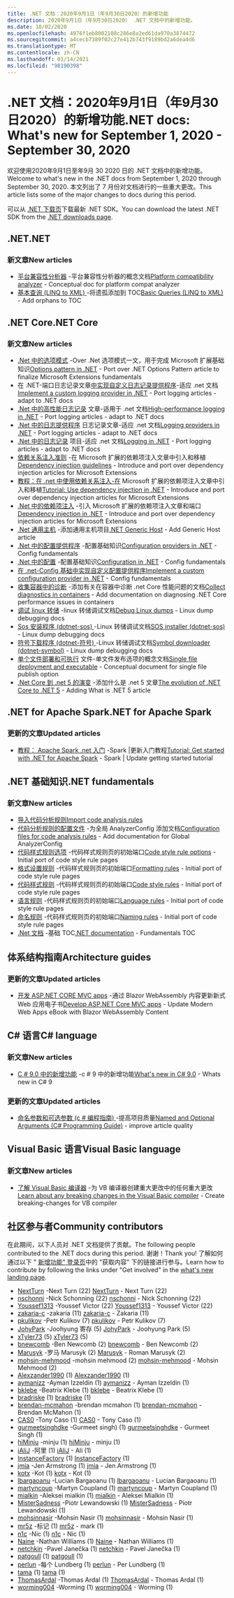 ```yaml
---
title: .NET 文档：2020年9月1日（年9月30日2020）的新增功能
description: 2020年9月1日（年9月30日2020） .NET 文档中的新增功能。
ms.date: 10/02/2020
ms.openlocfilehash: 4976f1eb8002108c286e8a2ed61da970a3874472
ms.sourcegitcommit: a4cecb7389f02c27e412b743f9189bd2a6dea4d6
ms.translationtype: MT
ms.contentlocale: zh-CN
ms.lasthandoff: 01/14/2021
ms.locfileid: "98190398"
---
```

# <a name="net-docs-whats-new-for-september-1-2020---september-30-2020"></a><span data-ttu-id="fbe82-103">.NET 文档：2020年9月1日（年9月30日2020）的新增功能</span><span class="sxs-lookup"><span data-stu-id="fbe82-103">.NET docs: What's new for September 1, 2020 - September 30, 2020</span></span>

<span data-ttu-id="fbe82-104">欢迎使用2020年9月1日至年9月 30 2020 日的 .NET 文档中的新增功能。</span><span class="sxs-lookup"><span data-stu-id="fbe82-104">Welcome to what's new in the .NET docs from September 1, 2020 through September 30, 2020.</span></span> <span data-ttu-id="fbe82-105">本文列出了 7 月份对文档进行的一些重大更改。</span><span class="sxs-lookup"><span data-stu-id="fbe82-105">This article lists some of the major changes to docs during this period.</span></span>

<span data-ttu-id="fbe82-106">可以从 [.NET 下载页](https://dotnet.microsoft.com/download)下载最新 .NET SDK。</span><span class="sxs-lookup"><span data-stu-id="fbe82-106">You can download the latest .NET SDK from the [.NET downloads page](https://dotnet.microsoft.com/download).</span></span>

## <a name="net"></a><span data-ttu-id="fbe82-107">.NET</span><span class="sxs-lookup"><span data-stu-id="fbe82-107">.NET</span></span>

### <a name="new-articles"></a><span data-ttu-id="fbe82-108">新文章</span><span class="sxs-lookup"><span data-stu-id="fbe82-108">New articles</span></span>

- <span data-ttu-id="fbe82-109">[平台兼容性分析器](../standard/analyzers/platform-compat-analyzer.md) -平台兼容性分析器的概念文档</span><span class="sxs-lookup"><span data-stu-id="fbe82-109">[Platform compatibility analyzer](../standard/analyzers/platform-compat-analyzer.md) - Conceptual doc for platform compat analyzer</span></span>
- <span data-ttu-id="fbe82-110">[基本查询 (LINQ to XML) ](../standard/linq/basic-queries-linq-to-xml.md) -将遗孤添加到 TOC</span><span class="sxs-lookup"><span data-stu-id="fbe82-110">[Basic Queries (LINQ to XML)](../standard/linq/basic-queries-linq-to-xml.md) - Add orphans to TOC</span></span>

## <a name="net-core"></a><span data-ttu-id="fbe82-111">.NET Core</span><span class="sxs-lookup"><span data-stu-id="fbe82-111">.NET Core</span></span>

### <a name="new-articles"></a><span data-ttu-id="fbe82-112">新文章</span><span class="sxs-lookup"><span data-stu-id="fbe82-112">New articles</span></span>

- <span data-ttu-id="fbe82-113">[.Net 中的选项模式](../core/extensions/options.md) -Over .Net 选项模式一文，用于完成 Microsoft 扩展基础知识</span><span class="sxs-lookup"><span data-stu-id="fbe82-113">[Options pattern in .NET](../core/extensions/options.md) - Port over .NET Options Pattern article to finalize Microsoft Extensions fundamentals</span></span>
- <span data-ttu-id="fbe82-114">在 .NET-端口日志记录文章[中实现自定义日志记录提供程序](../core/extensions/custom-logging-provider.md)-适应 .net 文档</span><span class="sxs-lookup"><span data-stu-id="fbe82-114">[Implement a custom logging provider in .NET](../core/extensions/custom-logging-provider.md) - Port logging articles - adapt to .NET docs</span></span>
- <span data-ttu-id="fbe82-115">[.Net 中的高性能日志记录](../core/extensions/high-performance-logging.md) 文章-适用于 .net 文档</span><span class="sxs-lookup"><span data-stu-id="fbe82-115">[High-performance logging in .NET](../core/extensions/high-performance-logging.md) - Port logging articles - adapt to .NET docs</span></span>
- <span data-ttu-id="fbe82-116">[.Net 中的日志提供程序](../core/extensions/logging-providers.md) 日志记录文章-适应 .net 文档</span><span class="sxs-lookup"><span data-stu-id="fbe82-116">[Logging providers in .NET](../core/extensions/logging-providers.md) - Port logging articles - adapt to .NET docs</span></span>
- <span data-ttu-id="fbe82-117">[.Net 中的日志记录](../core/extensions/logging.md) 项目-适应 .net 文档</span><span class="sxs-lookup"><span data-stu-id="fbe82-117">[Logging in .NET](../core/extensions/logging.md) - Port logging articles - adapt to .NET docs</span></span>
- <span data-ttu-id="fbe82-118">[依赖关系注入准则](../core/extensions/dependency-injection-guidelines.md) -在 Microsoft 扩展的依赖项注入文章中引入和移植</span><span class="sxs-lookup"><span data-stu-id="fbe82-118">[Dependency injection guidelines](../core/extensions/dependency-injection-guidelines.md) - Introduce and port over dependency injection articles for Microsoft Extensions</span></span>
- <span data-ttu-id="fbe82-119">[教程：在 .net 中使用依赖关系注入-在](../core/extensions/dependency-injection-usage.md) Microsoft 扩展的依赖项注入文章中引入和移植</span><span class="sxs-lookup"><span data-stu-id="fbe82-119">[Tutorial: Use dependency injection in .NET](../core/extensions/dependency-injection-usage.md) - Introduce and port over dependency injection articles for Microsoft Extensions</span></span>
- <span data-ttu-id="fbe82-120">[.Net 中的依赖项注入](../core/extensions/dependency-injection.md) -引入 Microsoft 扩展的依赖项注入文章和端口</span><span class="sxs-lookup"><span data-stu-id="fbe82-120">[Dependency injection in .NET](../core/extensions/dependency-injection.md) - Introduce and port over dependency injection articles for Microsoft Extensions</span></span>
- <span data-ttu-id="fbe82-121">[.Net 通用主机](../core/extensions/generic-host.md) -添加通用主机项目</span><span class="sxs-lookup"><span data-stu-id="fbe82-121">[.NET Generic Host](../core/extensions/generic-host.md) - Add Generic Host article</span></span>
- <span data-ttu-id="fbe82-122">[.Net 中的配置提供程序](../core/extensions/configuration-providers.md) -配置基础知识</span><span class="sxs-lookup"><span data-stu-id="fbe82-122">[Configuration providers in .NET](../core/extensions/configuration-providers.md) - Config fundamentals</span></span>
- <span data-ttu-id="fbe82-123">[.Net 中的配置](../core/extensions/configuration.md) -配置基础知识</span><span class="sxs-lookup"><span data-stu-id="fbe82-123">[Configuration in .NET](../core/extensions/configuration.md) - Config fundamentals</span></span>
- <span data-ttu-id="fbe82-124">[在 .net-Config 基础中实现自定义配置提供程序](../core/extensions/custom-configuration-provider.md)</span><span class="sxs-lookup"><span data-stu-id="fbe82-124">[Implement a custom configuration provider in .NET](../core/extensions/custom-configuration-provider.md) - Config fundamentals</span></span>
- <span data-ttu-id="fbe82-125">[收集容器中的诊断](../core/diagnostics/diagnostics-in-containers.md) -添加有关在容器中诊断 .net Core 性能问题的文档</span><span class="sxs-lookup"><span data-stu-id="fbe82-125">[Collect diagnostics in containers](../core/diagnostics/diagnostics-in-containers.md) - Add documentation on diagnosing .NET Core performance issues in containers</span></span>
- <span data-ttu-id="fbe82-126">[调试 linux 转储](../core/diagnostics/debug-linux-dumps.md) -linux 转储调试文档</span><span class="sxs-lookup"><span data-stu-id="fbe82-126">[Debug Linux dumps](../core/diagnostics/debug-linux-dumps.md) - Linux dump debugging docs</span></span>
- <span data-ttu-id="fbe82-127">[Sos 安装程序 (dotnet-sos) ](../core/diagnostics/dotnet-sos.md) -Linux 转储调试文档</span><span class="sxs-lookup"><span data-stu-id="fbe82-127">[SOS installer (dotnet-sos)](../core/diagnostics/dotnet-sos.md) - Linux dump debugging docs</span></span>
- <span data-ttu-id="fbe82-128">[符号下载程序 (dotnet-符号) ](../core/diagnostics/dotnet-symbol.md) -Linux 转储调试文档</span><span class="sxs-lookup"><span data-stu-id="fbe82-128">[Symbol downloader (dotnet-symbol)](../core/diagnostics/dotnet-symbol.md) - Linux dump debugging docs</span></span>
- <span data-ttu-id="fbe82-129">[单个文件部署和可执行](../core/deploying/single-file.md) 文件-单文件发布选项的概念文档</span><span class="sxs-lookup"><span data-stu-id="fbe82-129">[Single file deployment and executable](../core/deploying/single-file.md) - Conceptual document for single file publish option</span></span>
- <span data-ttu-id="fbe82-130">[.Net Core 到 .net 5 的演变](../core/dotnet-five.md) -添加什么是 .net 5 文章</span><span class="sxs-lookup"><span data-stu-id="fbe82-130">[The evolution of .NET Core to .NET 5](../core/dotnet-five.md) - Adding What is .NET 5 article</span></span>

## <a name="net-for-apache-spark"></a><span data-ttu-id="fbe82-131">.NET for Apache Spark</span><span class="sxs-lookup"><span data-stu-id="fbe82-131">.NET for Apache Spark</span></span>

### <a name="updated-articles"></a><span data-ttu-id="fbe82-132">更新的文章</span><span class="sxs-lookup"><span data-stu-id="fbe82-132">Updated articles</span></span>

- <span data-ttu-id="fbe82-133">[教程： Apache Spark .net 入门](../spark/tutorials/get-started.md) -Spark |更新入门教程</span><span class="sxs-lookup"><span data-stu-id="fbe82-133">[Tutorial: Get started with .NET for Apache Spark](../spark/tutorials/get-started.md) - Spark | Update getting started tutorial</span></span>

## <a name="net-fundamentals"></a><span data-ttu-id="fbe82-134">.NET 基础知识</span><span class="sxs-lookup"><span data-stu-id="fbe82-134">.NET fundamentals</span></span>

### <a name="new-articles"></a><span data-ttu-id="fbe82-135">新文章</span><span class="sxs-lookup"><span data-stu-id="fbe82-135">New articles</span></span>

- [<span data-ttu-id="fbe82-136">导入代码分析规则</span><span class="sxs-lookup"><span data-stu-id="fbe82-136">Import code analysis rules</span></span>](../fundamentals/code-analysis/quality-rules/index.md)
- <span data-ttu-id="fbe82-137">[代码分析规则的配置文件](../fundamentals/code-analysis/configuration-files.md) -为全局 AnalyzerConfig 添加文档</span><span class="sxs-lookup"><span data-stu-id="fbe82-137">[Configuration files for code analysis rules](../fundamentals/code-analysis/configuration-files.md) - Add documentation for Global AnalyzerConfig</span></span>
- <span data-ttu-id="fbe82-138">[代码样式规则选项](../fundamentals/code-analysis/code-style-rule-options.md) -代码样式规则页的初始端口</span><span class="sxs-lookup"><span data-stu-id="fbe82-138">[Code style rule options](../fundamentals/code-analysis/code-style-rule-options.md) - Initial port of code style rule pages</span></span>
- <span data-ttu-id="fbe82-139">[格式设置规则](../fundamentals/code-analysis/style-rules/formatting-rules.md) -代码样式规则页的初始端口</span><span class="sxs-lookup"><span data-stu-id="fbe82-139">[Formatting rules](../fundamentals/code-analysis/style-rules/formatting-rules.md) - Initial port of code style rule pages</span></span>
- <span data-ttu-id="fbe82-140">[代码样式规则](../fundamentals/code-analysis/style-rules/index.md) -代码样式规则页的初始端口</span><span class="sxs-lookup"><span data-stu-id="fbe82-140">[Code style rules](../fundamentals/code-analysis/style-rules/index.md) - Initial port of code style rule pages</span></span>
- <span data-ttu-id="fbe82-141">[语言规则](../fundamentals/code-analysis/style-rules/language-rules.md) -代码样式规则页的初始端口</span><span class="sxs-lookup"><span data-stu-id="fbe82-141">[Language rules](../fundamentals/code-analysis/style-rules/language-rules.md) - Initial port of code style rule pages</span></span>
- <span data-ttu-id="fbe82-142">[命名规则](../fundamentals/code-analysis/style-rules/naming-rules.md) -代码样式规则页的初始端口</span><span class="sxs-lookup"><span data-stu-id="fbe82-142">[Naming rules](../fundamentals/code-analysis/style-rules/naming-rules.md) - Initial port of code style rule pages</span></span>
- <span data-ttu-id="fbe82-143">[.Net 文档](../fundamentals/index.yml) -基础 TOC</span><span class="sxs-lookup"><span data-stu-id="fbe82-143">[.NET documentation](../fundamentals/index.yml) - Fundamentals TOC</span></span>

## <a name="architecture-guides"></a><span data-ttu-id="fbe82-144">体系结构指南</span><span class="sxs-lookup"><span data-stu-id="fbe82-144">Architecture guides</span></span>

### <a name="updated-articles"></a><span data-ttu-id="fbe82-145">更新的文章</span><span class="sxs-lookup"><span data-stu-id="fbe82-145">Updated articles</span></span>

- <span data-ttu-id="fbe82-146">[开发 ASP.NET CORE MVC apps](../architecture/modern-web-apps-azure/develop-asp-net-core-mvc-apps.md) -通过 Blazor WebAssembly 内容更新新式 Web 应用电子书</span><span class="sxs-lookup"><span data-stu-id="fbe82-146">[Develop ASP.NET Core MVC apps](../architecture/modern-web-apps-azure/develop-asp-net-core-mvc-apps.md) - Update Modern Web Apps eBook with Blazor WebAssembly Content</span></span>

## <a name="c-language"></a><span data-ttu-id="fbe82-147">C# 语言</span><span class="sxs-lookup"><span data-stu-id="fbe82-147">C# language</span></span>

### <a name="new-articles"></a><span data-ttu-id="fbe82-148">新文章</span><span class="sxs-lookup"><span data-stu-id="fbe82-148">New articles</span></span>

- <span data-ttu-id="fbe82-149">[C # 9.0 中的新增功能](../csharp/whats-new/csharp-9.md) -c # 9 中的新增功能</span><span class="sxs-lookup"><span data-stu-id="fbe82-149">[What's new in C# 9.0](../csharp/whats-new/csharp-9.md) - Whats new in C# 9</span></span>

### <a name="updated-articles"></a><span data-ttu-id="fbe82-150">更新的文章</span><span class="sxs-lookup"><span data-stu-id="fbe82-150">Updated articles</span></span>

- <span data-ttu-id="fbe82-151">[命名参数和可选参数 (c # 编程指南) ](../csharp/programming-guide/classes-and-structs/named-and-optional-arguments.md) -提高项目质量</span><span class="sxs-lookup"><span data-stu-id="fbe82-151">[Named and Optional Arguments (C# Programming Guide)](../csharp/programming-guide/classes-and-structs/named-and-optional-arguments.md) - improve article quality</span></span>

## <a name="visual-basic-language"></a><span data-ttu-id="fbe82-152">Visual Basic 语言</span><span class="sxs-lookup"><span data-stu-id="fbe82-152">Visual Basic language</span></span>

### <a name="new-articles"></a><span data-ttu-id="fbe82-153">新文章</span><span class="sxs-lookup"><span data-stu-id="fbe82-153">New articles</span></span>

- <span data-ttu-id="fbe82-154">[了解 Visual Basic 编译器](../visual-basic/whats-new/breaking-changes.md) -为 VB 编译器创建重大更改中的任何重大更改</span><span class="sxs-lookup"><span data-stu-id="fbe82-154">[Learn about any breaking changes in the Visual Basic compiler](../visual-basic/whats-new/breaking-changes.md) - Create breaking-changes for VB compiler</span></span>

## <a name="community-contributors"></a><span data-ttu-id="fbe82-155">社区参与者</span><span class="sxs-lookup"><span data-stu-id="fbe82-155">Community contributors</span></span>

<span data-ttu-id="fbe82-156">在此期间，以下人员对 .NET 文档提供了贡献。</span><span class="sxs-lookup"><span data-stu-id="fbe82-156">The following people contributed to the .NET docs during this period.</span></span> <span data-ttu-id="fbe82-157">谢谢！</span><span class="sxs-lookup"><span data-stu-id="fbe82-157">Thank you!</span></span> <span data-ttu-id="fbe82-158">了解如何通过以下 " [新增功能" 登录页](index.yml)中的 "获取内容" 下的链接进行参与。</span><span class="sxs-lookup"><span data-stu-id="fbe82-158">Learn how to contribute by following the links under "Get involved" in the [what's new landing page](index.yml).</span></span>

- <span data-ttu-id="fbe82-159">[NextTurn](https://github.com/nxtn) -Next Turn (22) </span><span class="sxs-lookup"><span data-stu-id="fbe82-159">[NextTurn](https://github.com/nxtn) - Next Turn (22)</span></span>
- <span data-ttu-id="fbe82-160">[nschonni](https://github.com/nschonni) -Nick Schonning (22) </span><span class="sxs-lookup"><span data-stu-id="fbe82-160">[nschonni](https://github.com/nschonni) - Nick Schonning (22)</span></span>
- <span data-ttu-id="fbe82-161">[Youssef1313](https://github.com/Youssef1313) -Youssef Victor (22) </span><span class="sxs-lookup"><span data-stu-id="fbe82-161">[Youssef1313](https://github.com/Youssef1313) - Youssef Victor (22)</span></span>
- <span data-ttu-id="fbe82-162">[zakaria-c](https://github.com/zakaria-c) -zakaria (11) </span><span class="sxs-lookup"><span data-stu-id="fbe82-162">[zakaria-c](https://github.com/zakaria-c) - Zakaria (11)</span></span>
- <span data-ttu-id="fbe82-163">[pkulikov](https://github.com/pkulikov) -Petr Kulikov (7) </span><span class="sxs-lookup"><span data-stu-id="fbe82-163">[pkulikov](https://github.com/pkulikov) - Petr Kulikov (7)</span></span>
- <span data-ttu-id="fbe82-164">[JohyPark](https://github.com/JohyPark) -Joohyung 寄存 (5) </span><span class="sxs-lookup"><span data-stu-id="fbe82-164">[JohyPark](https://github.com/JohyPark) - Joohyung Park (5)</span></span>
- <span data-ttu-id="fbe82-165">[xTyler73](https://github.com/xTyler73) (5) </span><span class="sxs-lookup"><span data-stu-id="fbe82-165">[xTyler73](https://github.com/xTyler73) (5)</span></span>
- <span data-ttu-id="fbe82-166">[bnewcomb](https://github.com/bnewcomb) -Ben Newcomb (2) </span><span class="sxs-lookup"><span data-stu-id="fbe82-166">[bnewcomb](https://github.com/bnewcomb) - Ben Newcomb (2)</span></span>
- <span data-ttu-id="fbe82-167">[Marusyk](https://github.com/Marusyk) -罗马 Marusyk (2) </span><span class="sxs-lookup"><span data-stu-id="fbe82-167">[Marusyk](https://github.com/Marusyk) - Roman Marusyk (2)</span></span>
- <span data-ttu-id="fbe82-168">[mohsin-mehmood](https://github.com/mohsin-mehmood) -mohsin mehmood (2) </span><span class="sxs-lookup"><span data-stu-id="fbe82-168">[mohsin-mehmood](https://github.com/mohsin-mehmood) - Mohsin Mehmood (2)</span></span>
- <span data-ttu-id="fbe82-169">[Alexzander1990](https://github.com/Alexzander1990) (1) </span><span class="sxs-lookup"><span data-stu-id="fbe82-169">[Alexzander1990](https://github.com/Alexzander1990) (1)</span></span>
- <span data-ttu-id="fbe82-170">[aymanizz](https://github.com/aymanizz) -Ayman Izzeldin (1) </span><span class="sxs-lookup"><span data-stu-id="fbe82-170">[aymanizz](https://github.com/aymanizz) - Ayman Izzeldin (1)</span></span>
- <span data-ttu-id="fbe82-171">[bklebe](https://github.com/bklebe) -Beatrix Klebe (1) </span><span class="sxs-lookup"><span data-stu-id="fbe82-171">[bklebe](https://github.com/bklebe) - Beatrix Klebe (1)</span></span>
- <span data-ttu-id="fbe82-172">[bradriske](https://github.com/bradriske) (1) </span><span class="sxs-lookup"><span data-stu-id="fbe82-172">[bradriske](https://github.com/bradriske) (1)</span></span>
- <span data-ttu-id="fbe82-173">[brendan-mcmahon](https://github.com/brendan-mcmahon) -brendan mcmahon (1) </span><span class="sxs-lookup"><span data-stu-id="fbe82-173">[brendan-mcmahon](https://github.com/brendan-mcmahon) - Brendan McMahon (1)</span></span>
- <span data-ttu-id="fbe82-174">[CAS0](https://github.com/CAS0) -Tony Caso (1) </span><span class="sxs-lookup"><span data-stu-id="fbe82-174">[CAS0](https://github.com/CAS0) - Tony Caso (1)</span></span>
- <span data-ttu-id="fbe82-175">[gurmeetsinghdke](https://github.com/gurmeetsinghdke) -Gurmeet singh)  (1) </span><span class="sxs-lookup"><span data-stu-id="fbe82-175">[gurmeetsinghdke](https://github.com/gurmeetsinghdke) - Gurmeet Singh (1)</span></span>
- <span data-ttu-id="fbe82-176">[hiMinju](https://github.com/hiMinju) -minju (1) </span><span class="sxs-lookup"><span data-stu-id="fbe82-176">[hiMinju](https://github.com/hiMinju) - minju (1)</span></span>
- <span data-ttu-id="fbe82-177">[iAliJ](https://github.com/iAliJ) -阿里 (1) </span><span class="sxs-lookup"><span data-stu-id="fbe82-177">[iAliJ](https://github.com/iAliJ) - Ali (1)</span></span>
- <span data-ttu-id="fbe82-178">[InstanceFactory](https://github.com/InstanceFactory) (1) </span><span class="sxs-lookup"><span data-stu-id="fbe82-178">[InstanceFactory](https://github.com/InstanceFactory) (1)</span></span>
- <span data-ttu-id="fbe82-179">[jmia](https://github.com/jmia) -Jen Armstrong (1) </span><span class="sxs-lookup"><span data-stu-id="fbe82-179">[jmia](https://github.com/jmia) - Jen Armstrong (1)</span></span>
- <span data-ttu-id="fbe82-180">[kotx](https://github.com/kotx) -Kot (1) </span><span class="sxs-lookup"><span data-stu-id="fbe82-180">[kotx](https://github.com/kotx) - Kot (1)</span></span>
- <span data-ttu-id="fbe82-181">[lbargaoanu](https://github.com/lbargaoanu) -Lucian Bargaoanu (1) </span><span class="sxs-lookup"><span data-stu-id="fbe82-181">[lbargaoanu](https://github.com/lbargaoanu) - Lucian Bargaoanu (1)</span></span>
- <span data-ttu-id="fbe82-182">[martyncoup](https://github.com/martyncoup) -Martyn Coupland (1) </span><span class="sxs-lookup"><span data-stu-id="fbe82-182">[martyncoup](https://github.com/martyncoup) - Martyn Coupland (1)</span></span>
- <span data-ttu-id="fbe82-183">[mialkin](https://github.com/mialkin) -Aleksei mialkin (1) </span><span class="sxs-lookup"><span data-stu-id="fbe82-183">[mialkin](https://github.com/mialkin) - Aleksei Mialkin (1)</span></span>
- <span data-ttu-id="fbe82-184">[MisterSadness](https://github.com/MisterSadness) -Piotr Lewandowski (1) </span><span class="sxs-lookup"><span data-stu-id="fbe82-184">[MisterSadness](https://github.com/MisterSadness) - Piotr Lewandowski (1)</span></span>
- <span data-ttu-id="fbe82-185">[mohsinnasir](https://github.com/mohsinnasir) -Mohsin Nasir (1) </span><span class="sxs-lookup"><span data-stu-id="fbe82-185">[mohsinnasir](https://github.com/mohsinnasir) - Mohsin Nasir (1)</span></span>
- <span data-ttu-id="fbe82-186">[mr5z](https://github.com/mr5z) -标记 (1) </span><span class="sxs-lookup"><span data-stu-id="fbe82-186">[mr5z](https://github.com/mr5z) - mark (1)</span></span>
- <span data-ttu-id="fbe82-187">[n1c](https://github.com/n1c) -Nic (1) </span><span class="sxs-lookup"><span data-stu-id="fbe82-187">[n1c](https://github.com/n1c) - Nic (1)</span></span>
- <span data-ttu-id="fbe82-188">[Naine](https://github.com/Naine) -Nathan Williams (1) </span><span class="sxs-lookup"><span data-stu-id="fbe82-188">[Naine](https://github.com/Naine) - Nathan Williams (1)</span></span>
- <span data-ttu-id="fbe82-189">[netchkin](https://github.com/netchkin) -Pavel Janečka (1) </span><span class="sxs-lookup"><span data-stu-id="fbe82-189">[netchkin](https://github.com/netchkin) - Pavel Janečka (1)</span></span>
- <span data-ttu-id="fbe82-190">[patgoull](https://github.com/patgoull) (1) </span><span class="sxs-lookup"><span data-stu-id="fbe82-190">[patgoull](https://github.com/patgoull) (1)</span></span>
- <span data-ttu-id="fbe82-191">[perlun](https://github.com/perlun) -每个 Lundberg (1) </span><span class="sxs-lookup"><span data-stu-id="fbe82-191">[perlun](https://github.com/perlun) - Per Lundberg (1)</span></span>
- <span data-ttu-id="fbe82-192">[tama](https://github.com/tama) (1) </span><span class="sxs-lookup"><span data-stu-id="fbe82-192">[tama](https://github.com/tama) (1)</span></span>
- <span data-ttu-id="fbe82-193">[ThomasArdal](https://github.com/ThomasArdal) -Thomas Ardal (1) </span><span class="sxs-lookup"><span data-stu-id="fbe82-193">[ThomasArdal](https://github.com/ThomasArdal) - Thomas Ardal (1)</span></span>
- <span data-ttu-id="fbe82-194">[worming004](https://github.com/worming004) -Worming (1) </span><span class="sxs-lookup"><span data-stu-id="fbe82-194">[worming004](https://github.com/worming004) - Worming (1)</span></span>
